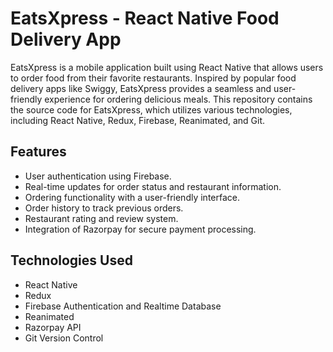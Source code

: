 # EatsXpress - React Native Food Delivery App

EatsXpress is a mobile application built using React Native that allows users to order food from their favorite restaurants. Inspired by popular food delivery apps like Swiggy, EatsXpress provides a seamless and user-friendly experience for ordering delicious meals. This repository contains the source code for EatsXpress, which utilizes various technologies, including React Native, Redux, Firebase, Reanimated, and Git.

## Features

- User authentication using Firebase.
- Real-time updates for order status and restaurant information.
- Ordering functionality with a user-friendly interface.
- Order history to track previous orders.
- Restaurant rating and review system.
- Integration of Razorpay for secure payment processing.

## Technologies Used

- React Native
- Redux
- Firebase Authentication and Realtime Database
- Reanimated
- Razorpay API
- Git Version Control

